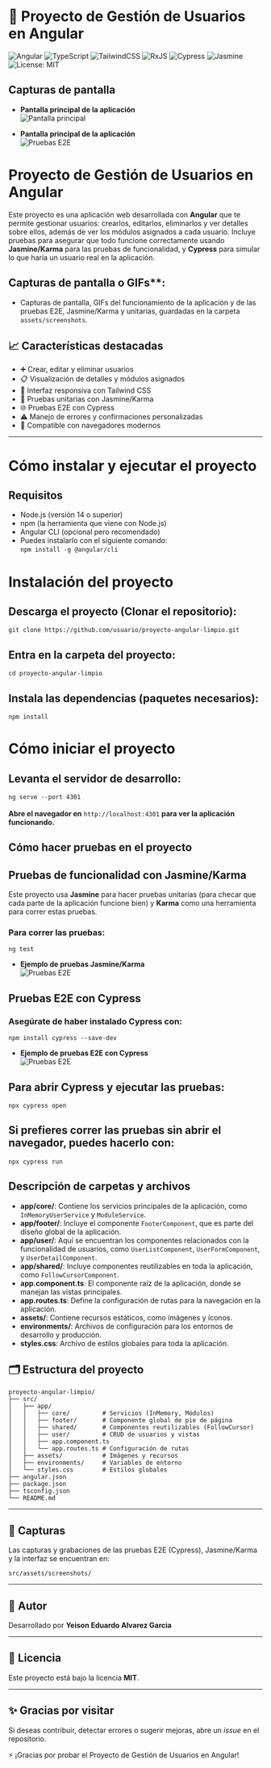 # 👥 Proyecto de Gestión de Usuarios en Angular

![Angular](https://img.shields.io/badge/Angular-DD0031?style=for-the-badge&logo=angular&logoColor=white)
![TypeScript](https://img.shields.io/badge/TypeScript-3178C6?style=for-the-badge&logo=typescript&logoColor=white)
![TailwindCSS](https://img.shields.io/badge/TailwindCSS-38B2AC?style=for-the-badge&logo=tailwind-css&logoColor=white)
![RxJS](https://img.shields.io/badge/RxJS-B7178C?style=for-the-badge&logo=reactivex&logoColor=white)
![Cypress](https://img.shields.io/badge/Cypress-17202C?style=for-the-badge&logo=cypress&logoColor=white)
![Jasmine](https://img.shields.io/badge/Jasmine-8A4182?style=for-the-badge&logo=jasmine&logoColor=white)
![License: MIT](https://img.shields.io/badge/License-MIT-yellow.svg?style=for-the-badge)

## Capturas de pantalla

- **Pantalla principal de la aplicación**  
![Pantalla principal](src/assets/screenshots/1.jpg)


- **Pantalla principal de la aplicación**  
![Pruebas E2E](src/assets/screenshots/gif3.gif)


# Proyecto de Gestión de Usuarios en Angular

Este proyecto es una aplicación web desarrollada con **Angular** que te permite gestionar usuarios: crearlos, editarlos, eliminarlos y ver detalles sobre ellos, además de ver los módulos asignados a cada usuario. Incluye pruebas para asegurar que todo funcione correctamente usando **Jasmine/Karma** para las pruebas de funcionalidad, y **Cypress** para simular lo que haría un usuario real en la aplicación.

## Capturas de pantalla o GIFs**:  
- Capturas de pantalla, GIFs del funcionamiento de la aplicación y de las pruebas E2E, Jasmine/Karma y unitarias, guardadas en la carpeta `assets/screenshots`.

## 📈 Características destacadas

- ➕ Crear, editar y eliminar usuarios
- 📋 Visualización de detalles y módulos asignados
- 📆 Interfaz responsiva con Tailwind CSS
- 🧪 Pruebas unitarias con Jasmine/Karma
- 🌐 Pruebas E2E con Cypress
- ⚠️ Manejo de errores y confirmaciones personalizadas
- 🚀 Compatible con navegadores modernos

---
# Cómo instalar y ejecutar el proyecto

## Requisitos
- Node.js (versión 14 o superior)
- npm (la herramienta que viene con Node.js)
- Angular CLI (opcional pero recomendado)
- Puedes instalarlo con el siguiente comando:
  <br> `npm install -g @angular/cli`

# Instalación del proyecto

## Descarga el proyecto (Clonar el repositorio):
`git clone https://github.com/usuario/proyecto-angular-limpio.git`
## Entra en la carpeta del proyecto:
`cd proyecto-angular-limpio`
## Instala las dependencias (paquetes necesarios):
`npm install`


# Cómo iniciar el proyecto

## Levanta el servidor de desarrollo:
`ng serve --port 4301`
<br><br>**Abre el navegador en** `http://localhost:4301` **para ver la aplicación funcionando.**


## Cómo hacer pruebas en el proyecto

## Pruebas de funcionalidad con Jasmine/Karma
Este proyecto usa **Jasmine** para hacer pruebas unitarias (para checar que cada parte de la aplicación funcione bien) y **Karma** como una herramienta para correr estas pruebas.

###	Para correr las pruebas:
`ng test`

- **Ejemplo de pruebas  Jasmine/Karma**   
![Pruebas E2E](src/assets/screenshots/6.jpg)


## Pruebas E2E con Cypress

### Asegúrate de haber instalado Cypress con:
`npm install cypress --save-dev`


- **Ejemplo de pruebas E2E con Cypress**  
![Pruebas E2E](src/assets/screenshots/gif2.gif)


## Para abrir Cypress y ejecutar las pruebas:
`npx cypress open`

## Si prefieres correr las pruebas sin abrir el navegador, puedes hacerlo con:
`npx cypress run`

## Descripción de carpetas y archivos

- **app/core/**: Contiene los servicios principales de la aplicación, como `InMemoryUserService` y `ModuleService`.
- **app/footer/**: Incluye el componente `FooterComponent`, que es parte del diseño global de la aplicación.
- **app/user/**: Aquí se encuentran los componentes relacionados con la funcionalidad de usuarios, como `UserListComponent`, `UserFormComponent`, y `UserDetailComponent`.
- **app/shared/**: Incluye componentes reutilizables en toda la aplicación, como `FollowCursorComponent`.
- **app.component.ts**: El componente raíz de la aplicación, donde se manejan las vistas principales.
- **app.routes.ts**: Define la configuración de rutas para la navegación en la aplicación.
- **assets/**: Contiene recursos estáticos, como imágenes y íconos.
- **environments/**: Archivos de configuración para los entornos de desarrollo y producción.
- **styles.css**: Archivo de estilos globales para toda la aplicación.

## 🗂️ Estructura del proyecto

```
proyecto-angular-limpio/
├── src/
│   ├── app/
│   │   ├── core/         # Servicios (InMemory, Módulos)
│   │   ├── footer/       # Componente global de pie de página
│   │   ├── shared/       # Componentes reutilizables (FollowCursor)
│   │   ├── user/         # CRUD de usuarios y vistas
│   │   ├── app.component.ts
│   │   └── app.routes.ts # Configuración de rutas
│   ├── assets/           # Imágenes y recursos
│   ├── environments/     # Variables de entorno
│   └── styles.css        # Estilos globales
├── angular.json
├── package.json
├── tsconfig.json
└── README.md
```

---

## 📸 Capturas

Las capturas y grabaciones de las pruebas E2E (Cypress), Jasmine/Karma y la interfaz se encuentran en:

```
src/assets/screenshots/
```

---

## 👤 Autor

Desarrollado por **Yeison Eduardo Alvarez Garcia**

---

## 📄 Licencia

Este proyecto está bajo la licencia **MIT**.

---

## ✨ Gracias por visitar

Si deseas contribuir, detectar errores o sugerir mejoras, abre un *issue* en el repositorio.

⚡ ¡Gracias por probar el Proyecto de Gestión de Usuarios en Angular!



